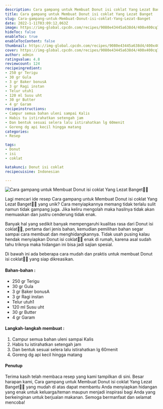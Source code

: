 ```yaml
---
description: Cara gampang untuk Membuat Donut isi coklat Yang Lezat Banget"
title: Cara gampang untuk Membuat Donut isi coklat Yang Lezat Banget
slug: Cara-gampang-untuk-Membuat-Donut-isi-coklat-Yang-Lezat-Banget
date: 2022-1-11T03:09:12.063Z
image: https://img-global.cpcdn.com/recipes/9080e43445a638d4/400x400cq70/photo.jpg
hideToc: false
enableToc: true
enableTocContent: false
thumbnail: https://img-global.cpcdn.com/recipes/9080e43445a638d4/400x400cq70/photo.jpg
cover: https://img-global.cpcdn.com/recipes/9080e43445a638d4/400x400cq70/photo.jpg
author: admin
ratingvalue: 4.8
reviewcount: 124
recipeingredient:
- 250 gr Terigu
- 30 gr Gula
- 3 gr Baker bonusA
- 3 gr Ragi instan
- Telur utuh1
- 120 ml Susu uht
- 30 gr Butter
- 4 gr Garam
recipeinstructions:
- Campur semua bahan uleni sampai Kalis
- Habis tu istirahatkan setengah jam
- Dan bentuk sesuai selera lalu istirahatkan lg 60menit
- Goreng dg api kecil hingga matang
categories:
- Resep

tags:
- Donut
- isi
- coklat

katakunci: Donut isi coklat
recipecuisine: Indonesian

---
```


![Cara gampang untuk Membuat Donut isi coklat Yang Lezat Banget👩‍🍳](https://img-global.cpcdn.com/recipes/9080e43445a638d4/400x400cq70/photo.jpg)

Lagi mencari ide resep Cara gampang untuk Membuat Donut isi coklat Yang Lezat Banget👩‍🍳 yang unik? Cara menyiapkannya memang tidak terlalu sulit namun tidak gampang juga. Jika keliru mengolah maka hasilnya tidak akan memuaskan dan justru cenderung tidak enak.

Banyak hal yang sedikit banyak mempengaruhi kualitas rasa dari Donut isi coklat👩‍🍳, pertama dari jenis bahan, kemudian pemilihan bahan segar sampai cara membuat dan menghidangkannya. Tidak usah pusing kalau hendak menyiapkan Donut isi coklat👩‍🍳 enak di rumah, karena asal sudah tahu triknya maka hidangan ini bisa jadi sajian spesial.

Di bawah ini ada beberapa cara mudah dan praktis untuk membuat Donut isi coklat👩‍🍳 yang siap dikreasikan.

<!--inarticleads1-->

#### Bahan-bahan :

- 250 gr Terigu
- 30 gr Gula
- 3 gr Baker bonusA
- 3 gr Ragi instan
- Telur utuh1
- 120 ml Susu uht
- 30 gr Butter
- 4 gr Garam

<!--inarticleads2-->

#### Langkah-langkah membuat :

1. Campur semua bahan uleni sampai Kalis
1. Habis tu istirahatkan setengah jam
1. Dan bentuk sesuai selera lalu istirahatkan lg 60menit
1. Goreng dg api kecil hingga matang

#### Penutup

Terima kasih telah membaca resep yang kami tampilkan di sini. Besar harapan kami, Cara gampang untuk Membuat Donut isi coklat Yang Lezat Banget👩‍🍳 yang mudah di atas dapat membantu Anda menyiapkan hidangan yang enak untuk keluarga/teman maupun menjadi inspirasi bagi Anda yang berkeinginan untuk berjualan makanan. Semoga bermanfaat dan selamat mencoba!